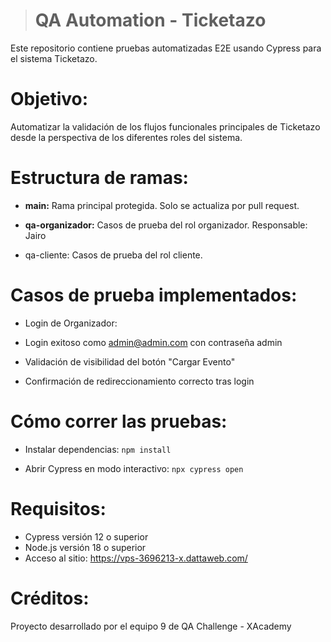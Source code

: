> # QA Automation - Ticketazo

Este repositorio contiene pruebas automatizadas E2E usando Cypress para el sistema Ticketazo.

# Objetivo:
Automatizar la validación de los flujos funcionales principales de Ticketazo desde la perspectiva de los diferentes roles del sistema.

# Estructura de ramas:

* **main:** Rama principal protegida. Solo se actualiza por pull request.

* **qa-organizador:** Casos de prueba del rol organizador. Responsable: Jairo

* qa-cliente: Casos de prueba del rol cliente.

# Casos de prueba implementados:

* Login de Organizador:

* Login exitoso como admin@admin.com con contraseña admin

* Validación de visibilidad del botón "Cargar Evento"

* Confirmación de redireccionamiento correcto tras login

# Cómo correr las pruebas:

+ Instalar dependencias:
`npm install`

+ Abrir Cypress en modo interactivo:
`npx cypress open`

# Requisitos:

- Cypress versión 12 o superior
- Node.js versión 18 o superior
- Acceso al sitio: https://vps-3696213-x.dattaweb.com/

# Créditos:

Proyecto desarrollado por el equipo 9 de QA Challenge - XAcademy